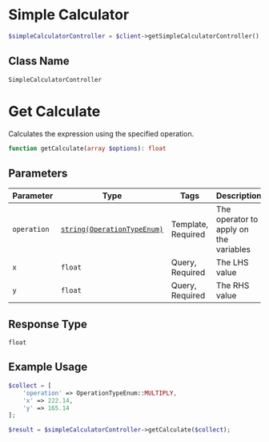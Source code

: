 # Simple Calculator

```php
$simpleCalculatorController = $client->getSimpleCalculatorController();
```

## Class Name

`SimpleCalculatorController`


# Get Calculate

Calculates the expression using the specified operation.

```php
function getCalculate(array $options): float
```

## Parameters

| Parameter | Type | Tags | Description |
|  --- | --- | --- | --- |
| `operation` | [`string(OperationTypeEnum)`](../../doc/models/operation-type-enum.md) | Template, Required | The operator to apply on the variables |
| `x` | `float` | Query, Required | The LHS value |
| `y` | `float` | Query, Required | The RHS value |

## Response Type

`float`

## Example Usage

```php
$collect = [
    'operation' => OperationTypeEnum::MULTIPLY,
    'x' => 222.14,
    'y' => 165.14
];

$result = $simpleCalculatorController->getCalculate($collect);
```

